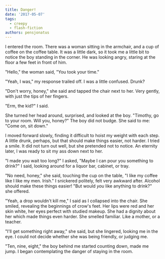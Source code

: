 ```yaml
---
title: Danger!
date: '2017-05-07'
tags:
  - creepy
  - flash-fiction
authors: pensjonatus
---
```


I entered the room. There was a woman sitting in the armchair, and a cup of
coffee on the coffee table. It was a little dark, so it took me a little bit to
notice the boy standing in the corner. He was looking angry, staring at the
floor a few feet in front of him.

<!-- truncate -->

"Hello," the woman said, "You took your time."

"Yeah, I was," my response trailed off. I was a little confused. Drunk?

"Don't worry, honey," she said and tapped the chair next to her. Very gently,
with just the tips of her fingers.

"Erm, the kid?" I said.

She turned her head around, surprised, and looked at the boy. "Timothy, go to
your room. Will you, honey?" The boy did not budge. She said to me: "Come on,
sit down."

I moved forward slowly, finding it difficult to hoist my weight with each step.
A little drunk, perhaps, but that should make things easier, not harder. I tried
a smile. It did not turn out well, but she pretended not to notice. An eternity
later, I was ready to sit my ass down next to her.

"I made you wait too long?" I asked, "Maybe I can pour you something to drink?"
I said, looking around for a liquor bar, cabinet, or tray.

"No need, honey," she said, touching the cup on the table, "I like my coffee
like I like my men. Irish." I snickered politely, felt very awkward after.
Alcohol should make these things easier! "But would _you_ like anything to
drink?" she offered.

"Yeah, a drop wouldn't kill me," I said as I collapsed into the chair. She
smiled, revealing the beginnings of crow's feet. Her lips were red and her skin
white, her eyes perfect with studied makeup. She had a dignity about her which
made things even harder. She smelled familiar. Like a mother, or a teacher.

"I'll get something right away," she said, but she lingered, looking me in the
eye. I could not decide whether she was being friendly, or judging me.

"Ten, nine, eight," the boy behind me started counting down, made me jump. I
began contemplating the danger of staying in the room.
